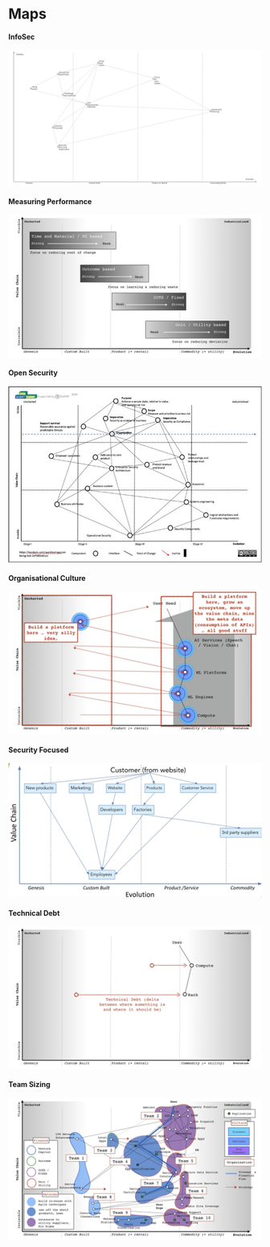 # Maps

#### InfoSec
[![InfoSec](/img/infosec-one.jpeg)](https://twitter.com/madplatt/status/1164272601373597697)

#### Measuring Performance
[![Measuring Performance](/img/measure-performance.jpeg)](https://threadreaderapp.com/thread/1158345324005601283.html)

#### Open Security
[![Open Security](/img/open-security.jpeg)](https://twitter.com/madplatt/status/1165528044083261440)

#### Organisational Culture
[![Organisational Culture](/img/organisational-culture.jpeg)](https://threadreaderapp.com/thread/1164499389337034753.html)

#### Security Focused
[![Technical Debt](/img/security-focused-one.jpeg)](https://twitter.com/DinisCruz/status/1161969060290207745)

#### Technical Debt
[![Technical Debt](/img/technical-debt.jpeg)](https://twitter.com/swardley/status/1164837968755875843)

#### Team Sizing
[![Team Sizing](/img/team-sizing.jpeg)](https://threadreaderapp.com/thread/1158762383784984578.html)

